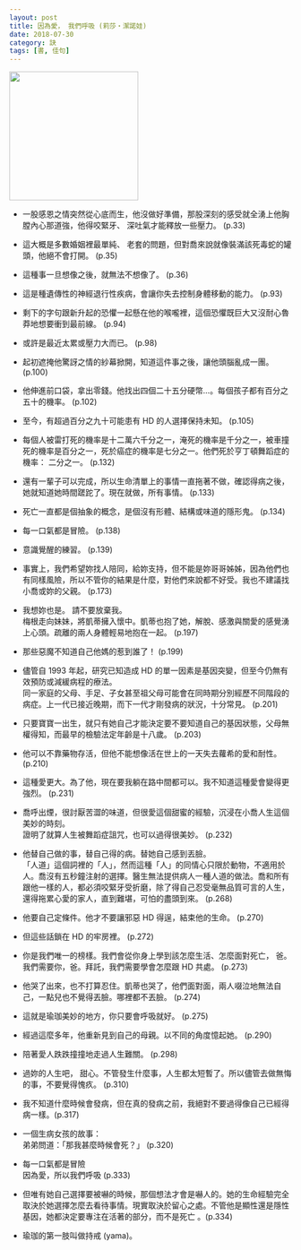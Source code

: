 ```yaml
---
layout: post
title: 因為愛， 我們呼吸 (莉莎‧潔諾娃)
date: 2018-07-30
category: 訣
tags: [書, 佳句]
---
```


<img src="https://doltegg.github.io/egg/others/egg/obriens.jpg" style="width:230px"/>

- 一股感恩之情突然從心底而生，他沒做好準備，那股深刻的感受就全湧上他胸膛內心那道強，他得咬緊牙、 深吐氣才能釋放一些壓力。 (p.33)


- 這大概是多數婚姻裡最單純、 老套的問題，但對喬來說就像裝滿該死毒蛇的罐頭，他絕不會打開。 (p.35)


- 這種事一旦想像之後，就無法不想像了。 (p.36)


- 這是種遺傳性的神經退行性疾病，會讓你失去控制身體移動的能力。 (p.93)


- 剩下的字句跟新升起的恐懼一起懸在他的喉嚨裡，這個恐懼既巨大又沒耐心魯莽地想要衝到最前線。 (p.94) 


- 或許是最近太累或壓力大而已。 (p.98)


- 起初遮掩他驚訝之情的紗幕掀開，知道這件事之後，讓他頭腦亂成一團。 (p.100)


- 他伸進前口袋，拿出零錢。他找出四個二十五分硬幣...。每個孩子都有百分之五十的機率。 (p.102)


- 至今，有超過百分之九十可能患有 HD 的人選擇保持未知。 (p.105)


- 每個人被雷打死的機率是十二萬六千分之一，淹死的機率是千分之一，被車撞死的機率是百分之一，死於癌症的機率是七分之一。他們死於亨丁頓舞蹈症的機率： 二分之一。 (p.132)


- 還有一輩子可以完成，所以生命清單上的事情一直拖著不做，確認得病之後，她就知道她時間蹉跎了。現在就做，所有事情。 (p.133)


- 死亡一直都是個抽象的概念，是個沒有形體、結構或味道的隱形鬼。 (p.134)


- 每一口氣都是冒險。 (p.138)


- 意識覺醒的練習。 (p.139)


- 事實上，我們希望妳找人陪同，給妳支持，但不能是妳哥哥姊姊，因為他們也有同樣風險，所以不管你的結果是什麼，對他們來說都不好受。我也不建議找小喬或妳的父親。 (p.173)


- 我想妳也是。 請不要放棄我。<br />
梅根走向妹妹，將凱蒂擁入懷中。凱蒂也抱了她，解脫、感激與關愛的感覺湧上心頭。疏離的兩人身體輕易地抱在一起。 (p.197)


- 那些惡魔不知道自己他媽的惹到誰了！ (p.199)


- 儘管自 1993 年起，研究已知造成 HD 的單一因素是基因突變，但至今仍無有效預防或減緩病程的療法。<br />
同一家庭的父母、手足、子女甚至祖父母可能會在同時期分別經歷不同階段的病症。上一代已接近晚期，而下一代才剛發病的狀況，十分常見。 (p.201)


- 只要寶寶一出生，就只有她自己才能決定要不要知道自己的基因狀態，父母無權得知，而最早的檢驗法定年齡是十八歲。 (p.203)


- 他可以不靠藥物存活，但他不能想像活在世上的一天失去蘿希的愛和耐性。 (p.210)


- 這種愛更大。為了他，現在要我躺在路中間都可以。我不知道這種愛會變得更強烈。 (p.231)


- 喬呼出煙，很討厭苦澀的味道，但很愛這個甜蜜的經驗，沉浸在小喬人生這個美妙的時刻。<br />
證明了就算人生被舞蹈症詛咒，也可以過得很美妙。 (p.232)


- 他替自己做的事，替自己得的病。替她自己感到丟臉。<br />
「人道」這個詞裡的「人」，然而這種「人」的同情心只限於動物，不適用於人。喬沒有五秒鐘注射的選擇。醫生無法提供病人一種人道的做法。喬和所有跟他一樣的人，都必須咬緊牙受折磨，除了得自己忍受毫無品質可言的人生，還得拖累心愛的家人，直到難堪，可怕的盡頭到來。 (p.268)


- 他要自己定條件。他才不要讓邪惡 HD 得逞，結束他的生命。 (p.270)


- 但這些話鎖在 HD 的牢房裡。 (p.272)


- 你是我們唯一的榜樣。我們會從你身上學到該怎麼生活、怎麼面對死亡， 爸。<br />
我們需要你，爸。拜託，我們需要學會怎麼跟 HD 共處。 (p.273)


- 他哭了出來，也不打算忍住。凱蒂也哭了，他們面對面，兩人啜泣地無法自己，一點兒也不覺得丟臉。哪裡都不丟臉。 (p.274)


- 這就是瑜珈美妙的地方，你只要會呼吸就好。 (p.275)


- 經過這麼多年，他重新見到自己的母親。以不同的角度憶起她。 (p.290)


- 陪著愛人跌跌撞撞地走過人生難關。 (p.298)


- 過妳的人生吧， 甜心。不管發生什麼事，人生都太短暫了。所以儘管去做無悔的事，不要覺得愧疚。 (p.310)


- 我不知道什麼時候會發病，但在真的發病之前，我絕對不要過得像自己已經得病一樣。(p.317)


- 一個生病女孩的故事：<br />
弟弟問道：「那我甚麼時候會死？」 (p.320)


- 每一口氣都是冒險<br />
因為愛，所以我們呼吸 (p.333)


- 但唯有她自己選擇要被嚇的時候，那個想法才會是嚇人的。她的生命經驗完全取決於她選擇怎麼去看待事情。現實取決於留心之處。不管他是顯性還是隱性基因，她都決定要專注在活著的部分，而不是死亡 。(p.334)

- 瑜珈的第一肢叫做持戒 (yama)。
